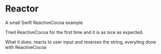 # Reactor
A small Swift ReactiveCocoa example

Tried ReactiveCocoa for the first time and it is as nice as expected.

What it does: reacts to user input and reverses the string, everyting done with ReactiveCocoa

